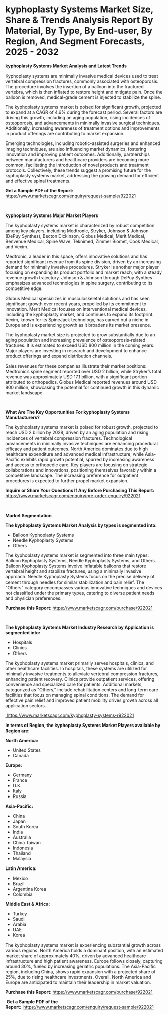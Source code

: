 <p><h1>kyphoplasty Systems Market Size, Share & Trends Analysis Report By Material, By Type, By End-user, By Region, And Segment Forecasts, 2025 - 2032</h1></p><p><strong>kyphoplasty Systems Market Analysis and Latest Trends</strong></p>
<p><p>Kyphoplasty systems are minimally invasive medical devices used to treat vertebral compression fractures, commonly associated with osteoporosis. The procedure involves the insertion of a balloon into the fractured vertebra, which is then inflated to restore height and mitigate pain. Once the balloon is removed, medical-grade cement is injected to stabilize the spine.</p><p>The kyphoplasty systems market is poised for significant growth, projected to expand at a CAGR of 4.6% during the forecast period. Several factors are driving this growth, including an aging population, rising incidences of osteoporosis, and advancements in minimally invasive surgical techniques. Additionally, increasing awareness of treatment options and improvements in product offerings are contributing to market expansion. </p><p>Emerging technologies, including robotic-assisted surgeries and enhanced imaging techniques, are also influencing market dynamics, fostering innovation and improving patient outcomes. Additionally, partnerships between manufacturers and healthcare providers are becoming more common, facilitating the introduction of novel products and treatment protocols. Collectively, these trends suggest a promising future for the kyphoplasty systems market, addressing the growing demand for efficient and effective spinal treatments.</p></p>
<p><strong>Get a Sample PDF of the Report:&nbsp;</strong> <a href="https://www.marketscagr.com/enquiry/request-sample/922021?utm_campaign=3291&utm_medium=2&utm_source=Github&utm_content=ia&utm_term=18042025&utm_id=kyphoplasty-systems">https://www.marketscagr.com/enquiry/request-sample/922021</a></p>
<p>&nbsp;</p>
<p><strong>kyphoplasty Systems Major Market Players</strong></p>
<p><p>The kyphoplasty systems market is characterized by robust competition among key players, including Medtronic, Stryker, Johnson & Johnson (DePuy Synthes), Becton Dickinson, Globus Medical, Merit Medical, Benvenue Medical, Spine Wave, Teknimed, Zimmer Biomet, Cook Medical, and Vexim. </p><p>Medtronic, a leader in this space, offers innovative solutions and has reported significant revenue from its spine division, driven by an increasing demand for minimally invasive procedures. Stryker is another major player focusing on expanding its product portfolio and market reach, with a steady revenue growth trajectory. Johnson & Johnson through DePuy Synthes emphasizes advanced technologies in spine surgery, contributing to its competitive edge. </p><p>Globus Medical specializes in musculoskeletal solutions and has seen significant growth over recent years, propelled by its commitment to innovation. Merit Medical focuses on interventional medical devices, including the kyphoplasty market, and continues to expand its footprint. Vexim, known for its SpineJack technology, has carved out a niche in Europe and is experiencing growth as it broadens its market presence.</p><p>The kyphoplasty market size is projected to grow substantially due to an aging population and increasing prevalence of osteoporosis-related fractures. It is estimated to exceed USD 800 million in the coming years. Major players are investing in research and development to enhance product offerings and expand distribution channels. </p><p>Sales revenues for these companies illustrate their market positions: Medtronic’s spine segment reported over USD 2 billion, while Stryker’s total revenue was approximately USD 17.1 billion, with a significant portion attributed to orthopedics. Globus Medical reported revenues around USD 800 million, showcasing the potential for continued growth in this dynamic market landscape.</p></p>
<p>&nbsp;</p>
<p><strong>What Are The Key Opportunities For kyphoplasty Systems Manufacturers?</strong></p>
<p><p>The kyphoplasty systems market is poised for robust growth, projected to reach USD 2 billion by 2028, driven by an aging population and rising incidences of vertebral compression fractures. Technological advancements in minimally invasive techniques are enhancing procedural efficacy and patient outcomes. North America dominates due to high healthcare expenditure and advanced medical infrastructure, while Asia-Pacific exhibits rapid growth potential, spurred by increasing awareness and access to orthopedic care. Key players are focusing on strategic collaborations and innovations, positioning themselves favorably within a competitive landscape. The increasing preference for outpatient procedures is expected to further propel market expansion.</p></p>
<p><strong>Inquire or Share Your Questions If Any Before Purchasing This Report:</strong> <a href="https://www.marketscagr.com/enquiry/pre-order-enquiry/922021?utm_campaign=3291&utm_medium=2&utm_source=Github&utm_content=ia&utm_term=18042025&utm_id=kyphoplasty-systems">https://www.marketscagr.com/enquiry/pre-order-enquiry/922021</a></p>
<p>&nbsp;</p>
<p><strong>Market Segmentation</strong></p>
<p><strong>The kyphoplasty Systems Market Analysis by types is segmented into:</strong></p>
<p><ul><li>Balloon Kyphoplasty Systems</li><li>Needle Kyphoplasty Systems</li><li>Others</li></ul></p>
<p><p>The kyphoplasty systems market is segmented into three main types: Balloon Kyphoplasty Systems, Needle Kyphoplasty Systems, and Others. Balloon Kyphoplasty Systems involve inflatable balloons that restore vertebral height and stabilize fractures, using a minimally invasive approach. Needle Kyphoplasty Systems focus on the precise delivery of cement through needles for similar stabilization and pain relief. The "Others" category encompasses various innovative techniques and devices not classified under the primary types, catering to diverse patient needs and physician preferences.</p></p>
<p><strong>Purchase this Report:&nbsp;</strong><a href="https://www.marketscagr.com/purchase/922021?utm_campaign=3291&utm_medium=2&utm_source=Github&utm_content=ia&utm_term=18042025&utm_id=kyphoplasty-systems">https://www.marketscagr.com/purchase/922021</a></p>
<p>&nbsp;</p>
<p><strong>The kyphoplasty Systems Market Industry Research by Application is segmented into:</strong></p>
<p><ul><li>Hospitals</li><li>Clinics</li><li>Others</li></ul></p>
<p><p>The kyphoplasty systems market primarily serves hospitals, clinics, and other healthcare facilities. In hospitals, these systems are utilized for minimally invasive treatments to alleviate vertebral compression fractures, enhancing patient recovery. Clinics provide outpatient services, offering convenience and specialized care for patients. Additional markets, categorized as "Others," include rehabilitation centers and long-term care facilities that focus on managing spinal conditions. The demand for effective pain relief and improved patient mobility drives growth across all application sectors.</p></p>
<p><a href="https://www.marketscagr.com/kyphoplasty-systems-r922021?utm_campaign=3291&utm_medium=2&utm_source=Github&utm_content=ia&utm_term=18042025&utm_id=kyphoplasty-systems">&nbsp;https://www.marketscagr.com/kyphoplasty-systems-r922021</a></p>
<p><strong>In terms of Region, the kyphoplasty Systems Market Players available by Region are:</strong></p>
<p>
    <p> <strong> North America: </strong>
        <ul>
            <li>United States</li>
            <li>Canada</li>
        </ul>
        </p> 
    <p> <strong> Europe: </strong>
        <ul>
            <li>Germany</li>
            <li>France</li>
            <li>U.K.</li>
            <li>Italy</li>
            <li>Russia</li>
        </ul>
        </p> 
    <p> <strong> Asia-Pacific: </strong>
        <ul>
            <li>China</li>
            <li>Japan</li>
            <li>South Korea</li>
            <li>India</li>
            <li>Australia</li>
            <li>China Taiwan</li>
            <li>Indonesia</li>
            <li>Thailand</li>
            <li>Malaysia</li>
        </ul>
        </p> 
    <p> <strong> Latin America: </strong>
        <ul>
            <li>Mexico</li>
            <li>Brazil</li>
            <li>Argentina Korea</li>
            <li>Colombia</li>
        </ul>
        </p> 
    <p> <strong> Middle East & Africa: </strong>
        <ul>
            <li>Turkey</li>
            <li>Saudi</li>
            <li>Arabia</li>
            <li>UAE</li>
            <li>Korea</li>
        </ul>
    </p>
    </p>
<p><p>The kyphoplasty systems market is experiencing substantial growth across various regions. North America holds a dominant position, with an estimated market share of approximately 40%, driven by advanced healthcare infrastructure and high patient awareness. Europe follows closely, capturing around 30%, fueled by increasing geriatric populations. The Asia-Pacific region, including China, shows rapid expansion with a projected share of 25%, due to rising healthcare investments. Overall, North America and Europe are anticipated to maintain their leadership in market valuation.</p></p>
<p><strong>Purchase this Report: </strong><a href="https://www.marketscagr.com/purchase/922021?utm_campaign=3291&utm_medium=2&utm_source=Github&utm_content=ia&utm_term=18042025&utm_id=kyphoplasty-systems">https://www.marketscagr.com/purchase/922021</a></p>
<p>&nbsp;<strong>Get a Sample PDF of the Report:&nbsp;&nbsp;</strong><a href="https://www.marketscagr.com/enquiry/request-sample/922021?utm_campaign=3291&utm_medium=2&utm_source=Github&utm_content=ia&utm_term=18042025&utm_id=kyphoplasty-systems">https://www.marketscagr.com/enquiry/request-sample/922021</a></p>
<p><strong></strong></p>
<p><p></p><p></p><p></p></p>